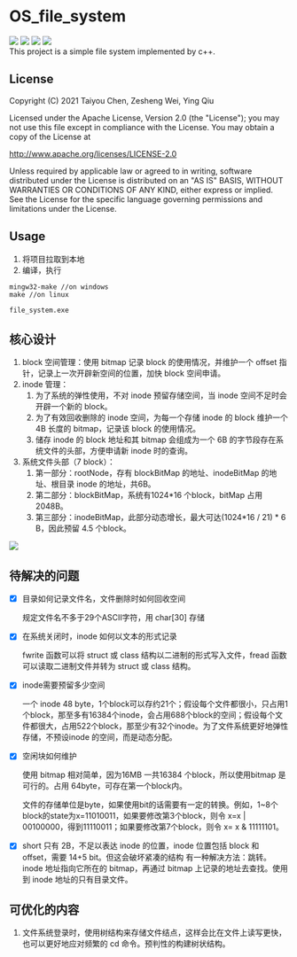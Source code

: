 # OS_file_system

<div align='left' >
<img src="https://img.shields.io/github/license/iamrice/OS_file_system.svg"/>
<img  src="https://img.shields.io/github/last-commit/iamrice/OS_file_system.svg"/>
<img src="https://img.shields.io/badge/language-c++-\#F34B7D.svg"/>
<img src="https://img.shields.io/github/repo-size/iamrice/OS_file_system.svg"/>
</div>
This project is a simple file system implemented by c++.

## License

Copyright (C) 2021 Taiyou Chen, Zesheng Wei, Ying Qiu

Licensed under the Apache License, Version 2.0 (the "License");
you may not use this file except in compliance with the License.
You may obtain a copy of the License at

http://www.apache.org/licenses/LICENSE-2.0

Unless required by applicable law or agreed to in writing, software
distributed under the License is distributed on an "AS IS" BASIS,
WITHOUT WARRANTIES OR CONDITIONS OF ANY KIND, either express or implied.
See the License for the specific language governing permissions and
limitations under the License.

## Usage

1. 将项目拉取到本地
2. 编译，执行

```
mingw32-make //on windows
make //on linux

file_system.exe
```

## 核心设计

1. block 空间管理：使用 bitmap 记录 block 的使用情况，并维护一个 offset 指针，记录上一次开辟新空间的位置，加快 block 空间申请。
2. inode 管理：
   1. 为了系统的弹性使用，不对 inode 预留存储空间，当 inode 空间不足时会开辟一个新的 block。
   2. 为了有效回收删除的 inode 空间，为每一个存储 inode 的 block 维护一个 4B 长度的 bitmap，记录该 block 的使用情况。
   3. 储存 inode 的 block 地址和其 bitmap 会组成为一个 6B 的字节段存在系统文件的头部，方便申请新 inode 时的查询。
3. 系统文件头部（7 block）：
   1. 第一部分：rootNode，存有 blockBitMap 的地址、inodeBitMap 的地址、根目录 inode 的地址，共6B。
   2. 第二部分：blockBitMap，系统有1024*16 个block，bitMap 占用 2048B。
   3. 第三部分：inodeBitMap，此部分动态增长，最大可达(1024*16 / 21) \* 6 B，因此预留 4.5 个block。

![](https://z3.ax1x.com/2021/05/17/g2OPCn.png)

## 待解决的问题

- [x] 目录如何记录文件名，文件删除时如何回收空间

   规定文件名不多于29个ASCII字符，用 char[30] 存储

- [x] 在系统关闭时，inode 如何以文本的形式记录

   fwrite 函数可以将 struct 或 class 结构以二进制的形式写入文件，fread 函数可以读取二进制文件并转为 struct 或 class 结构。

- [x] inode需要预留多少空间

   一个 inode 48 byte，1个block可以存约21个；假设每个文件都很小，只占用1个block，那至多有16384个inode，会占用688个block的空间；假设每个文件都很大，占用522个block，那至少有32个inode。为了文件系统更好地弹性存储，不预设inode 的空间，而是动态分配。

- [x] 空闲块如何维护

   使用 bitmap 相对简单，因为16MB 一共16384 个block，所以使用bitmap 是可行的。占用 64byte，可存在第一个block内。

   文件的存储单位是byte，如果使用bit的话需要有一定的转换。例如，1~8个block的state为x=11010011，如果要修改第3个block，则令 x=x | 00100000，得到11110011；如果要修改第7个block，则令 x= x & 11111101。

- [x] short 只有 2B，不足以表达 inode 的位置，inode 位置包括 block 和 offset，需要 14+5 bit。但这会破坏紧凑的结构
  有一种解决方法：跳转。inode 地址指向它所在的 bitmap，再通过 bitmap 上记录的地址去查找。使用到 inode 地址的只有目录文件。



## 可优化的内容

1. 文件系统登录时，使用树结构来存储文件结点，这样会比在文件上读写更快，也可以更好地应对频繁的 cd 命令。预判性的构建树状结构。
